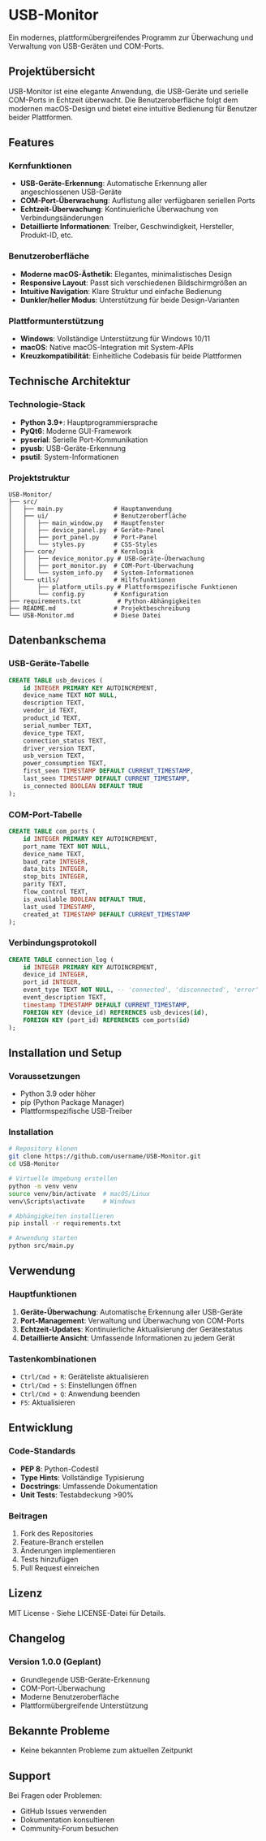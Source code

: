 # USB-Monitor

Ein modernes, plattformübergreifendes Programm zur Überwachung und Verwaltung von USB-Geräten und COM-Ports.

## Projektübersicht

USB-Monitor ist eine elegante Anwendung, die USB-Geräte und serielle COM-Ports in Echtzeit überwacht. Die Benutzeroberfläche folgt dem modernen macOS-Design und bietet eine intuitive Bedienung für Benutzer beider Plattformen.

## Features

### Kernfunktionen
- **USB-Geräte-Erkennung**: Automatische Erkennung aller angeschlossenen USB-Geräte
- **COM-Port-Überwachung**: Auflistung aller verfügbaren seriellen Ports
- **Echtzeit-Überwachung**: Kontinuierliche Überwachung von Verbindungsänderungen
- **Detaillierte Informationen**: Treiber, Geschwindigkeit, Hersteller, Produkt-ID, etc.

### Benutzeroberfläche
- **Moderne macOS-Ästhetik**: Elegantes, minimalistisches Design
- **Responsive Layout**: Passt sich verschiedenen Bildschirmgrößen an
- **Intuitive Navigation**: Klare Struktur und einfache Bedienung
- **Dunkler/heller Modus**: Unterstützung für beide Design-Varianten

### Plattformunterstützung
- **Windows**: Vollständige Unterstützung für Windows 10/11
- **macOS**: Native macOS-Integration mit System-APIs
- **Kreuzkompatibilität**: Einheitliche Codebasis für beide Plattformen

## Technische Architektur

### Technologie-Stack
- **Python 3.9+**: Hauptprogrammiersprache
- **PyQt6**: Moderne GUI-Framework
- **pyserial**: Serielle Port-Kommunikation
- **pyusb**: USB-Geräte-Erkennung
- **psutil**: System-Informationen

### Projektstruktur
```
USB-Monitor/
├── src/
│   ├── main.py              # Hauptanwendung
│   ├── ui/                  # Benutzeroberfläche
│   │   ├── main_window.py   # Hauptfenster
│   │   ├── device_panel.py  # Geräte-Panel
│   │   ├── port_panel.py    # Port-Panel
│   │   └── styles.py        # CSS-Styles
│   ├── core/                # Kernlogik
│   │   ├── device_monitor.py # USB-Geräte-Überwachung
│   │   ├── port_monitor.py  # COM-Port-Überwachung
│   │   └── system_info.py   # System-Informationen
│   └── utils/               # Hilfsfunktionen
│       ├── platform_utils.py # Plattformspezifische Funktionen
│       └── config.py        # Konfiguration
├── requirements.txt          # Python-Abhängigkeiten
├── README.md                # Projektbeschreibung
└── USB-Monitor.md           # Diese Datei
```

## Datenbankschema

### USB-Geräte-Tabelle
```sql
CREATE TABLE usb_devices (
    id INTEGER PRIMARY KEY AUTOINCREMENT,
    device_name TEXT NOT NULL,
    description TEXT,
    vendor_id TEXT,
    product_id TEXT,
    serial_number TEXT,
    device_type TEXT,
    connection_status TEXT,
    driver_version TEXT,
    usb_version TEXT,
    power_consumption TEXT,
    first_seen TIMESTAMP DEFAULT CURRENT_TIMESTAMP,
    last_seen TIMESTAMP DEFAULT CURRENT_TIMESTAMP,
    is_connected BOOLEAN DEFAULT TRUE
);
```

### COM-Port-Tabelle
```sql
CREATE TABLE com_ports (
    id INTEGER PRIMARY KEY AUTOINCREMENT,
    port_name TEXT NOT NULL,
    device_name TEXT,
    baud_rate INTEGER,
    data_bits INTEGER,
    stop_bits INTEGER,
    parity TEXT,
    flow_control TEXT,
    is_available BOOLEAN DEFAULT TRUE,
    last_used TIMESTAMP,
    created_at TIMESTAMP DEFAULT CURRENT_TIMESTAMP
);
```

### Verbindungsprotokoll
```sql
CREATE TABLE connection_log (
    id INTEGER PRIMARY KEY AUTOINCREMENT,
    device_id INTEGER,
    port_id INTEGER,
    event_type TEXT NOT NULL, -- 'connected', 'disconnected', 'error'
    event_description TEXT,
    timestamp TIMESTAMP DEFAULT CURRENT_TIMESTAMP,
    FOREIGN KEY (device_id) REFERENCES usb_devices(id),
    FOREIGN KEY (port_id) REFERENCES com_ports(id)
);
```

## Installation und Setup

### Voraussetzungen
- Python 3.9 oder höher
- pip (Python Package Manager)
- Plattformspezifische USB-Treiber

### Installation
```bash
# Repository klonen
git clone https://github.com/username/USB-Monitor.git
cd USB-Monitor

# Virtuelle Umgebung erstellen
python -m venv venv
source venv/bin/activate  # macOS/Linux
venv\Scripts\activate     # Windows

# Abhängigkeiten installieren
pip install -r requirements.txt

# Anwendung starten
python src/main.py
```

## Verwendung

### Hauptfunktionen
1. **Geräte-Überwachung**: Automatische Erkennung aller USB-Geräte
2. **Port-Management**: Verwaltung und Überwachung von COM-Ports
3. **Echtzeit-Updates**: Kontinuierliche Aktualisierung der Gerätestatus
4. **Detaillierte Ansicht**: Umfassende Informationen zu jedem Gerät

### Tastenkombinationen
- `Ctrl/Cmd + R`: Geräteliste aktualisieren
- `Ctrl/Cmd + S`: Einstellungen öffnen
- `Ctrl/Cmd + Q`: Anwendung beenden
- `F5`: Aktualisieren

## Entwicklung

### Code-Standards
- **PEP 8**: Python-Codestil
- **Type Hints**: Vollständige Typisierung
- **Docstrings**: Umfassende Dokumentation
- **Unit Tests**: Testabdeckung >90%

### Beitragen
1. Fork des Repositories
2. Feature-Branch erstellen
3. Änderungen implementieren
4. Tests hinzufügen
5. Pull Request einreichen

## Lizenz

MIT License - Siehe LICENSE-Datei für Details.

## Changelog

### Version 1.0.0 (Geplant)
- Grundlegende USB-Geräte-Erkennung
- COM-Port-Überwachung
- Moderne Benutzeroberfläche
- Plattformübergreifende Unterstützung

## Bekannte Probleme

- Keine bekannten Probleme zum aktuellen Zeitpunkt

## Support

Bei Fragen oder Problemen:
- GitHub Issues verwenden
- Dokumentation konsultieren
- Community-Forum besuchen
